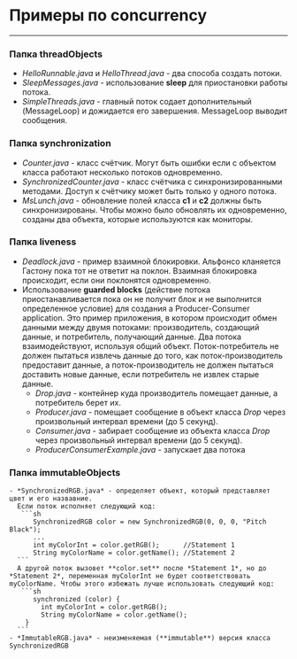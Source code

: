 # Примеры по concurrency
-------------------------------
### Папка threadObjects
  - *HelloRunnable.java* и *HelloThread.java* - два способа создать потоки.
  - *SleepMessages.java* - использование **sleep** для приостановки работы потока.
  - *SimpleThreads.java* - главный поток содает дополнительный (MessageLoop) и дожидается его завершения. MessageLoop  выводит сообщения.

### Папка synchronization
  - *Counter.java* - класс счётчик. Могут быть ошибки если с объектом класса работают несколько потоков одновременно.
  - *SynchronizedCounter.java* - класс счётчика с синхронизированными методами. Доступ к счётчику может быть только у одного потока.
  - *MsLunch.java* - обновление полей класса **с1** и **с2** должны быть синхронизированы. Чтобы можно было обновлять их одновременно, созданы два объекта, которые используются как мониторы.

### Папка liveness

  - *Deadlock.java* - пример взаимной блокировки. Альфонсо кланяется Гастону пока тот не ответит на поклон. Взаимная блокировка происходит, если они поклонятся одновременно.
  - Использование **guarded blocks** (действие потока приостанавливается пока он не получит блок и не выполнится определенное условие) для создания a Producer-Consumer application. Это пример приложения, в котором происходит обмен данными между двумя потоками: производитель, создающий данные, и потребитель, получающий данные. Два потока взаимодействуют, используя общий объект. Поток-потребитель не должен пытаться извлечь данные до того, как поток-производитель предоставит данные, а поток-производитель не должен пытаться доставить новые данные, если потребитель не извлек старые данные.
    * *Drop.java* - контейнер куда производитель помещает данные, а потребитель берет их.
    * *Producer.java* - помещает сообщение в объект класса *Drop* через произвольный интервал времени (до 5 секунд).
    *  *Consumer.java* - забирает сообщение из объекта класса *Drop* через произвольный интервал времени (до 5 секунд).
    *  *ProducerConsumerExample.java* - запускает два потока

### Папка immutableObjects

    - *SynchronizedRGB.java* - определяет объект, который представляет цвет и его назвавние.
      Если поток исполняет следующий код:
       ```sh
          SynchronizedRGB color = new SynchronizedRGB(0, 0, 0, "Pitch Black");
          ...
          int myColorInt = color.getRGB();      //Statement 1
          String myColorName = color.getName(); //Statement 2
      ```
      А другой поток вызовет **color.set** после *Statement 1*, но до *Statement 2*, переменная myColorInt не будет соответствовать myColorName. Чтобы этого избежать лучше использовать следующий код:
       ```sh
          synchronized (color) {
            int myColorInt = color.getRGB();
            String myColorName = color.getName();
        }
      ```
    - *ImmutableRGB.java* - неизменяемая (**immutable**) версия класса SynchronizedRGB